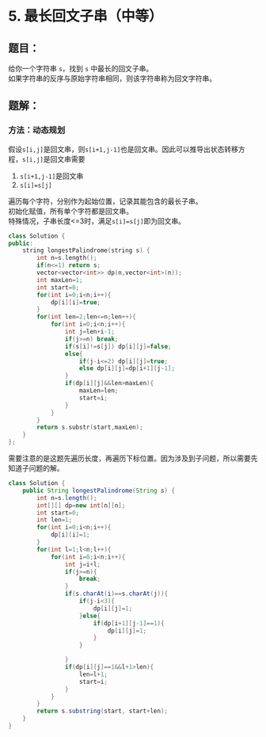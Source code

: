 # 5. 最长回文子串（中等）
## 题目：
给你一个字符串 `s`，找到 `s` 中最长的回文子串。\
如果字符串的反序与原始字符串相同，则该字符串称为回文字符串。
## 题解：
### 方法：动态规划
假设`s[i,j]`是回文串，则`s[i+1,j-1]`也是回文串。因此可以推导出状态转移方程，`s[i,j]`是回文串需要
1. `s[i+1,j-1]`是回文串
2. `s[i]=s[j]`

遍历每个字符，分别作为起始位置，记录其能包含的最长子串。\
初始化赋值，所有单个字符都是回文串。\
特殊情况，子串长度<=3时，满足`s[i]=s[j]`即为回文串。
```c++
class Solution {
public:
    string longestPalindrome(string s) {
        int n=s.length();
        if(n<=1) return s;
        vector<vector<int>> dp(n,vector<int>(n));
        int maxLen=1;
        int start=0;
        for(int i=0;i<n;i++){
            dp[i][i]=true;
        }
        for(int len=2;len<=n;len++){
            for(int i=0;i<n;i++){
                int j=len+i-1;
                if(j>=n) break;
                if(s[i]!=s[j]) dp[i][j]=false;
                else{
                    if(j-i<=2) dp[i][j]=true;
                    else dp[i][j]=dp[i+1][j-1];
                }
                if(dp[i][j]&&len>maxLen){
                    maxLen=len;
                    start=i;
                }
            }
        }
        return s.substr(start,maxLen);
    }
};
```
需要注意的是这题先遍历长度，再遍历下标位置。因为涉及到子问题，所以需要先知道子问题的解。
```java
class Solution {
    public String longestPalindrome(String s) {
        int n=s.length();
        int[][] dp=new int[n][n];
        int start=0;
        int len=1;
        for(int i=0;i<n;i++){
            dp[i][i]=1;
        }
        for(int l=1;l<n;l++){
            for(int i=0;i<n;i++){
                int j=i+l;
                if(j>=n){
                    break;
                }
                if(s.charAt(i)==s.charAt(j)){
                    if(j-i<3){
                        dp[i][j]=1;
                    }else{
                        if(dp[i+1][j-1]==1){
                            dp[i][j]=1;
                        }
                    }

                }
                if(dp[i][j]==1&&l+1>len){
                    len=l+1;
                    start=i;
                }
            }
        }
        return s.substring(start, start+len);
    }
}
```